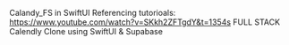 Calandy_FS in SwiftUI
Referencing tutorioals:
https://www.youtube.com/watch?v=SKkh2ZFTgdY&t=1354s
FULL STACK Calendly Clone using SwiftUI & Supabase
